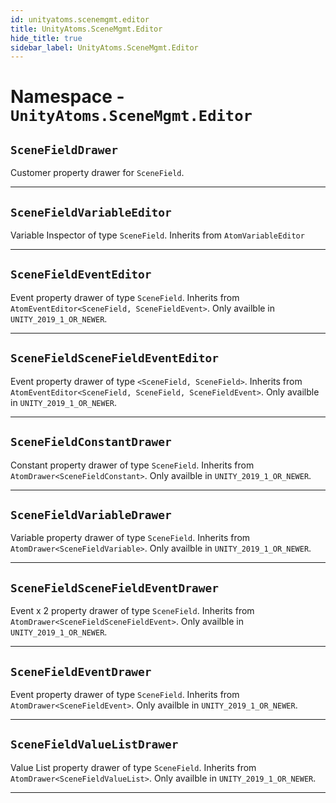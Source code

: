 ```yaml
---
id: unityatoms.scenemgmt.editor
title: UnityAtoms.SceneMgmt.Editor
hide_title: true
sidebar_label: UnityAtoms.SceneMgmt.Editor
---
```


# Namespace - `UnityAtoms.SceneMgmt.Editor`

## `SceneFieldDrawer`

Customer property drawer for `SceneField`.

---

## `SceneFieldVariableEditor`

Variable Inspector of type `SceneField`. Inherits from `AtomVariableEditor`

---

## `SceneFieldEventEditor`

Event property drawer of type `SceneField`. Inherits from `AtomEventEditor<SceneField, SceneFieldEvent>`. Only availble in `UNITY_2019_1_OR_NEWER`.

---

## `SceneFieldSceneFieldEventEditor`

Event property drawer of type `<SceneField, SceneField>`. Inherits from `AtomEventEditor<SceneField, SceneField, SceneFieldEvent>`. Only availble in `UNITY_2019_1_OR_NEWER`.

---

## `SceneFieldConstantDrawer`

Constant property drawer of type `SceneField`. Inherits from `AtomDrawer<SceneFieldConstant>`. Only availble in `UNITY_2019_1_OR_NEWER`.

---

## `SceneFieldVariableDrawer`

Variable property drawer of type `SceneField`. Inherits from `AtomDrawer<SceneFieldVariable>`. Only availble in `UNITY_2019_1_OR_NEWER`.

---

## `SceneFieldSceneFieldEventDrawer`

Event x 2 property drawer of type `SceneField`. Inherits from `AtomDrawer<SceneFieldSceneFieldEvent>`. Only availble in `UNITY_2019_1_OR_NEWER`.

---

## `SceneFieldEventDrawer`

Event property drawer of type `SceneField`. Inherits from `AtomDrawer<SceneFieldEvent>`. Only availble in `UNITY_2019_1_OR_NEWER`.

---

## `SceneFieldValueListDrawer`

Value List property drawer of type `SceneField`. Inherits from `AtomDrawer<SceneFieldValueList>`. Only availble in `UNITY_2019_1_OR_NEWER`.

---

